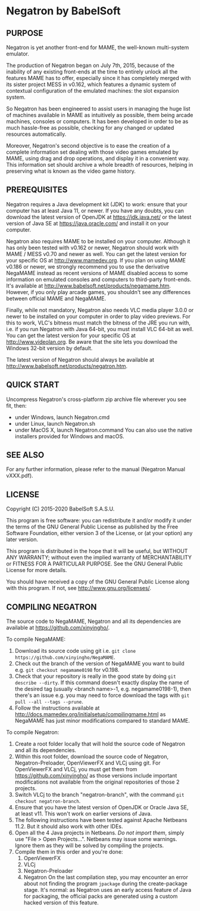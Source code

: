 # Negatron by BabelSoft

## PURPOSE

Negatron is yet another front-end for MAME, the well-known multi-system emulator.

The production of Negatron began on July 7th, 2015, because of the inability of any existing front-ends at the time to entirely unlock all the features MAME has to offer, especially since it has completely merged with its sister project MESS in v0.162, which features a dynamic system of contextual configuration of the emulated machines: the slot expansion system.

So Negatron has been engineered to assist users in managing the huge list of machines available in MAME as intuitively as possible, them being arcade machines, consoles or computers. It has been developed in order to be as much hassle-free as possible, checking for any changed or updated resources automatically.

Moreover, Negatron's second objective is to ease the creation of a complete information set dealing with those video games emulated by MAME, using drag and drop operations, and display it in a convenient way. This information set should archive a whole breadth of resources, helping in preserving what is known as the video game history.

## PREREQUISITES

Negatron requires a Java development kit (JDK) to work: ensure that your computer has at least Java 11, or newer. If you have any doubts, you can download the latest version of OpenJDK at https://jdk.java.net/ or the latest version of Java SE at https://java.oracle.com/ and install it on your computer.

Negatron also requires MAME to be installed on your computer. Although it has only been tested with v0.162 or newer, Negatron should work with MAME / MESS v0.70 and newer as well. You can get the latest version for your specific OS at http://www.mamedev.org. If you plan on using MAME v0.186 or newer, we strongly recommend you to use the derivative NegaMAME instead as recent versions of MAME disabled access to some information on emulated consoles and computers to third-party front-ends. It's available at http://www.babelsoft.net/products/negamame.htm. However, if you only play arcade games, you shouldn't see any differences between official MAME and NegaMAME.

Finally, while not mandatory, Negatron also needs VLC media player 3.0.0 or newer to be installed on your computer in order to play video previews. For this to work, VLC's bitness must match the bitness of the JRE you run with, i.e. if you run Negatron with Java 64-bit, you must install VLC 64-bit as well.
You can get the latest version for your specific OS at http://www.videolan.org. Be aware that the site lets you download the Windows 32-bit version by default.

The latest version of Negatron should always be available at http://www.babelsoft.net/products/negatron.htm.

## QUICK START

Uncompress Negatron's cross-platform zip archive file wherever you see fit, then:
* under Windows, launch Negatron.cmd
* under Linux, launch Negatron.sh
* under MacOS X, launch Negatron.command
You can also use the native installers provided for Windows and macOS.

## SEE ALSO

For any further information, please refer to the manual (Negatron Manual vXXX.pdf).

## LICENSE

Copyright (C) 2015-2020 BabelSoft S.A.S.U.

This program is free software: you can redistribute it and/or modify it under the terms of the GNU General Public License as published by the Free Software Foundation, either version 3 of the License, or (at your option) any later version.

This program is distributed in the hope that it will be useful, but WITHOUT ANY WARRANTY; without even the implied warranty of MERCHANTABILITY or FITNESS FOR A PARTICULAR PURPOSE.  See the GNU General Public License for more details.

You should have received a copy of the GNU General Public License along with this program.  If not, see <http://www.gnu.org/licenses/>.

## COMPILING NEGATRON

The source code to NegaMAME, Negatron and all its dependencies are available at https://github.com/xinyingho/.

To compile NegaMAME:
1. Download its source code using git i.e. `git clone https://github.com/xinyingho/NegaMAME`.
2. Check out the branch of the version of NegaMAME you want to build e.g. `git checkout negamame0198` for v0.198.
3. Check that your repository is really in the good state by doing `git describe --dirty`. If this command doesn't exactly display the name of the desired tag (usually \<branch name\>-1, e.g. negamame0198-1), then there's an issue e.g. you may need to force download the tags with `git pull --all --tags --prune`.
4. Follow the instructions available at http://docs.mamedev.org/initialsetup/compilingmame.html as NegaMAME has just minor modifications compared to standard MAME.

To compile Negatron:
1. Create a root folder locally that will hold the source code of Negatron and all its dependencies.
2. Within this root folder, download the source code of Negatron, Negatron-Preloader, OpenViewerFX and VLCj using git. For OpenViewerFX and VLCj, you must get them from https://github.com/xinyingho/ as those versions include important modifications not available from the original repositories of those 2 projects.
3. Switch VLCj to the branch "negatron-branch", with the command `git checkout negatron-branch`.
4. Ensure that you have the latest version of OpenJDK or Oracle Java SE, at least v11. This won't work on earlier versions of Java.
6. The following instructions have been tested against Apache Netbeans 11.2. But it should also work with other IDEs.
7. Open all the 4 Java projects in Netbeans. *Do not import them*, simply use "File > Open Projects...". Netbeans may issue some warnings. Ignore them as they will be solved by compiling the projects.
8. Compile them in this order and you're done:
   1. OpenViewerFX
   2. VLCj
   3. Negatron-Preloader
   4. Negatron
On the last compilation step, you may encounter an error about not finding the program `jpackage` during the create-package stage. It's normal: as Negatron uses an early access feature of Java for packaging, the official packs are generated using a custom hacked version of this feature.